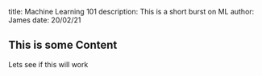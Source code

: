 title: Machine Learning 101
description: This is a short burst on ML 
author: James
date: 20/02/21

## This is some Content

Lets see if this will work
